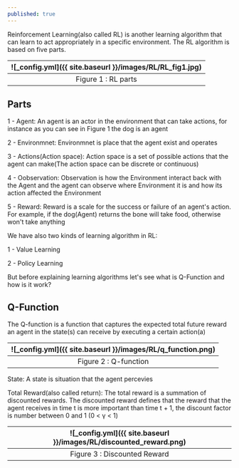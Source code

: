 ```yaml
---
published: true
---
```

Reinforcement Learning(also called RL) is another learning algorithm that can learn to act appropriately in a specific environment. The RL algorithm is based on five parts.

|![_config.yml]({{ site.baseurl }}/images/RL/RL_fig1.jpg)|
|:--:| 
| Figure 1 : RL parts|


## Parts

1 - Agent: An agent is an actor in the environment that can take actions, for instance as you can see in Figure 1 the dog is an agent

2 - Environmnet: Environmnet is place that the agent exist and operates

3 - Actions(Action space): Action space is a set of possible actions that the agent can make(The action space can be discrete or continuous)

4 - Oobservation: Observation is how the Environment interact back with the Agent and the agent can observe where Environment it is and how its action affected the Environment

5 - Reward: Reward is a scale for the success or failure of an agent's action. For example, if the dog(Agent) returns the bone will take food,  otherwise won't take anything

We have also two kinds of learning algorithm in RL:

1 - Value Learning

2 - Policy Learning

But before explaining learning algorithms let's see what is Q-Function and how is it work?

## Q-Function

The Q-function is a function that captures the expected total future reward an agent in the state(s) can receive by executing a certain action(a)

|![_config.yml]({{ site.baseurl }}/images/RL/q_function.png)|
|:--:| 
| Figure 2 : Q-function|

State: A state is situation that the agent percevies

Total Reward(also called return): The total reward is a summation of discounted rewards. The discounted reward defines that the reward that the agent receives in time t is more important than time t + 1, the discount factor is number between 0 and 1 (0 < γ < 1)

|![_config.yml]({{ site.baseurl }}/images/RL/discounted_reward.png)|
|:--:| 
| Figure 3 : Discounted Reward|